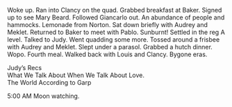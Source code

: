 Woke up. Ran into Clancy on the quad. Grabbed breakfast at Baker. Signed up to see Mary Beard. Followed Giancarlo out. An abundance of people and hammocks. Lemonade from Norton. Sat down briefly with Audrey and Meklet. Returned to Baker to meet with Pablo. Sunburnt\! Settled in the reg A level. Talked to Judy. Went quadding some more. Tossed around a frisbee with Audrey and Meklet. Slept under a parasol. Grabbed a hutch dinner. Wopo. Fourth meal. Walked back with Louis and Clancy. Bygone eras.

Judy’s Recs  
What We Talk About When We Talk About Love.   
The World According to Garp

5:00 AM Moon watching.
